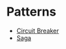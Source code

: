 # Patterns

- [Circuit Breaker](https://github.com/amirrezaask/patterns/tree/master/circuit_breaker.go)
- [Saga](https://github.com/amirrezaask/patterns/tree/master/saga.go)
